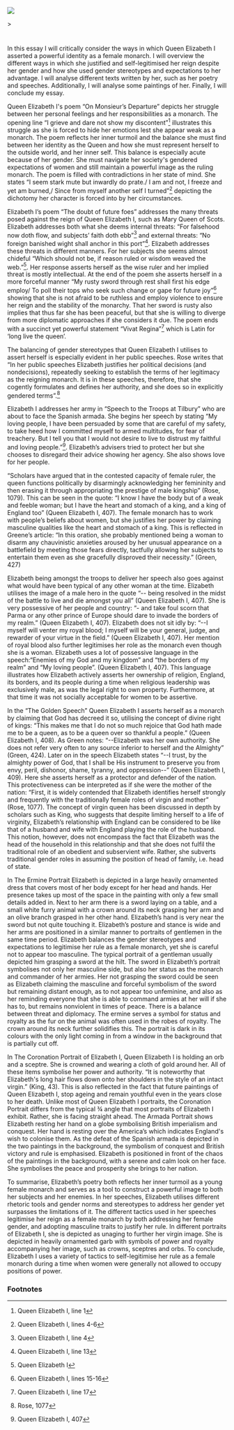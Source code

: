 <a href="https://juncture-digital.org"><img src="https://juncture-digital.org/images/ve-button.png"></a>

<param ve-config 
       title="Queen Elizabeth"
       author="Ester Swanström"
       layout="vtl" banner="https://upload.wikimedia.org/wikipedia/commons/0/08/La_batalla_de_Gravelinas%2C_por_Nicholas_Hilliard.jpg"> >
       
<param ve-entity eid="Q648432" aliases="Tilbury">

# 

In this essay I will critically consider the ways in which Queen Elizabeth I asserted a powerful identity as a female monarch. I will overview the different ways in which she justified and self-legitimised her reign despite her gender and how she used gender stereotypes and expectations to her advantage. I will analyse different texts written by her, such as her poetry and speeches. Additionally, I will analyse some paintings of her. Finally, I will conclude my essay. 
<param ve-image url="https://upload.wikimedia.org/wikipedia/commons/e/eb/Elizabeth_I_in_coronation_robes.jpg" label="National Portrait Gallery, Public domain, via Wikimedia Commons">

Queen Elizabeth I's poem “On Monsieur’s Departure” depicts her struggle between her personal feelings and her responsibilities as a monarch. The opening line “I grieve and dare not show my discontent”[^ref1] illustrates this struggle as she is forced to hide her emotions lest she appear weak as a monarch. The poem reflects her inner turmoil and the balance she must find between her identity as the Queen and how she must represent herself to the outside world, and her inner self. This balance is especially acute because of her gender. She must navigate her society's gendered expectations of women and still maintain a powerful image as the ruling monarch. The poem is filled with contradictions in her state of mind. She states “I seem stark mute but inwardly do prate./ I am and not, I freeze and yet am burned,/ Since from myself another self I turned”[^ref2] depicting the dichotomy her character is forced into by her circumstances. 

Elizabeth I’s poem “The doubt of future foes” addresses the many threats posed against the reign of Queen Elizabeth I, such as Mary Queen of Scots. Elizabeth addresses both what she deems internal threats: “For falsehood now doth flow, and subjects’ faith doth ebb”[^ref3] and external threats: “No foreign banished wight shall anchor in this port”[^ref4]. Elizabeth addresses these threats in different manners. For her subjects she seems almost chideful “Which should not be, if reason ruled or wisdom weaved the web.”[^ref5]. Her response asserts herself as the wise ruler and her implied threat is mostly intellectual. At the end of the poem she asserts herself in a more forceful manner “My rusty sword through rest shall first his edge employ/ To poll their tops who seek such change or gape for future joy”[^ref6] showing that she is not afraid to be ruthless and employ violence to ensure her reign and the stability of the monarchy. That her sword is rusty also implies that thus far she has been peaceful, but that she is willing to diverge from more diplomatic approaches if she considers it due. The poem ends with a succinct yet powerful statement “Vivat Regina”[^ref7] which is Latin for ‘long live the queen’.

The balancing of gender stereotypes that Queen Elizabeth I utilises to assert herself is especially evident in her public speeches. Rose writes that “In her public speeches Elizabeth justifies her political decisions (and nondecisions), repeatedly seeking to establish the terms of her legitimacy as the reigning monarch. It is in these speeches, therefore, that she cogently formulates and defines her authority, and she does so in explicitly gendered terms”.[^ref8]

Elizabeth I addresses her army in “Speech to the Troops at Tilbury” who are about to face the Spanish armada. She begins her speech by stating “My loving people, I have been persuaded by some that are careful of my safety, to take heed how I committed myself to armed multitudes, for fear of treachery. But I tell you that I would not desire to live to distrust my faithful and loving people.”[^ref9]. Elizabeth’s advisers tried to protect her but she chooses to disregard their advice showing her agency. She also shows love for her people.

“Scholars have argued that in the contested capacity of female ruler, the queen functions politically by disarmingly acknowledging her femininity and then erasing it through appropriating the prestige of male kingship” (Rose, 1079). This can be seen in the quote: “I know I have the body but of a weak and feeble woman; but I have the heart and stomach of a king, and a king of England too” (Queen Elizabeth I, 407). The female monarch has to work with people’s beliefs about women, but she justifies her power by claiming masculine qualities like the heart and stomach of a king. This is reflected in Greene’s article: “In this oration, she probably mentioned being a woman to disarm any chauvinistic anxieties aroused by her unusual appearance on a battlefield by meeting those fears directly, tactfully allowing her subjects to entertain them even as she gracefully disproved their necessity.” (Green, 427)

Elizabeth being amongst the troops to deliver her speech also goes against what would have been typical of any other woman at the time. Elizabeth utilises the image of a male hero in the quote “-- being resolved in the midst of the battle to live and die amongst you all” (Queen Elizabeth I, 407). 
She is very possessive of her people and country: “- and take foul scorn that Parma or any other prince of Europe should dare to invade the borders of my realm.” (Queen Elizabeth I, 407). Elizabeth does not sit idly by: “--I myself will venter my royal blood; I myself will be your general, judge, and rewarder of your virtue in the field.” (Queen Elizabeth I, 407).  Her mention of royal blood also further legitimises her role as the monarch even though she is a woman. Elizabeth uses a lot of possessive language in the speech:“Enemies of my God and my kingdom” and “the borders of my realm” and “My loving people”. (Queen Elizabeth I, 407). This language illustrates how Elizabeth actively asserts her ownership of religion, England, its borders, and its people during a time when religious leadership was exclusively male, as was the legal right to own property. Furthermore, at that time it was not socially acceptable for women to be assertive. 

In the “The Golden Speech” Queen Elizabeth I asserts herself as a monarch by claiming that God has decreed it so, utilising the concept of divine right of kings: “This makes me that I do not so much rejoice that God hath made me to be a queen, as to be a queen over so thankful a people.” (Queen Elizabeth I, 408). As Green notes: “--Elizabeth was her own authority. She does not refer very often to any source inferior to herself and the Almighty” (Green, 424). Later on in the speech Elizabeth states “--I trust, by the almighty power of God, that I shall be His instrument to preserve you from envy, peril, dishonor, shame, tyranny, and oppression--” (Queen Elizabeth I, 409). Here she asserts herself as a protector and defender of the nation. This protectiveness can be interpreted as if she were the mother of the nation: “First, it is widely contended that Elizabeth identifies herself strongly and frequently with the traditionally female roles of virgin and mother” (Rose, 1077). The concept of virgin queen has been discussed in depth by scholars such as King, who suggests that despite limiting herself to a life of virginity, Elizabeth’s relationship with England can be considered to be like that of a husband and wife with England playing the role of the husband. This notion, however, does not encompass the fact that Elizabeth was the head of the household in this relationship and that she does not fulfil the traditional role of an obedient and subservient wife. Rather, she subverts traditional gender roles in assuming the position of head of family, i.e. head of state. 

In The Ermine Portrait Elizabeth is depicted in a large heavily ornamented dress that covers most of her body except for her head and hands. Her presence takes up most of the space in the painting with only a few small details added in. Next to her arm there is a sword laying on a table, and a small white furry animal with a crown around its neck grasping her arm and an olive branch grasped in her other hand. Elizabeth’s hand is very near the sword but not quite touching it. Elizabeth’s posture and stance is wide and her arms are positioned in a similar manner to portraits of gentlemen in the same time period. Elizabeth balances the gender stereotypes and expectations to legitimise her rule as a female monarch, yet she is careful not to appear too masculine. The typical portrait of a gentleman usually depicted him grasping a sword at the hilt. The sword in Elizabeth’s portrait symbolises not only her masculine side, but also her status as the monarch and commander of her armies. Her not grasping the sword could be seen as Elizabeth claiming the masculine and forceful symbolism of the sword but remaining distant enough, as to not appear too unfeminine, and also as her reminding everyone that she is able to command armies at her will if she has to, but remains nonviolent in times of peace. There is a balance between threat and diplomacy. The ermine serves a symbol for status and royalty as the fur on the animal was often used in the robes of royalty. The crown around its neck further solidifies this. The portrait is dark in its colours with the only light coming in from a window in the background that is partially cut off.     

In The Coronation Portrait of Elizabeth I, Queen Elizabeth I is holding an orb and a sceptre. She is crowned and wearing a cloth of gold around her. All of these items symbolise her power and authority. “It is noteworthy that Elizabeth's long hair flows down onto her shoulders in the style of an intact virgin.” (King, 43). This is also reflected in the fact that future paintings of Queen Elizabeth I, stop ageing and remain youthful even in the years close to her death. Unlike most of Queen Elizabeth I portraits, the Coronation Portrait differs from the typical ¾ angle that most portraits of Elizabeth I exhibit. Rather, she is facing straight ahead.  The Armada Portrait shows Elizabeth resting her hand on a globe symbolising British imperialism and conquest. Her hand is resting over the America’s which indicates England's wish to colonise them. As the defeat of the Spanish armada is depicted in the two paintings in the background, the symbolism of conquest and British victory and rule is emphasised. Elizabeth is positioned in front of the chaos of the paintings in the background, with a serene and calm look on her face. She symbolises the peace and prosperity she brings to her nation. 

To summarise, Elizabeth’s poetry both reflects her inner turmoil as a young female monarch and serves as a tool to construct a powerful image to both her subjects and her enemies. In her speeches, Elizabeth utilises different rhetoric tools and gender norms and stereotypes to address her gender yet surpasses the limitations of it. The different tactics used in her speeches legitimise her reign as a female monarch by both addressing her female gender, and adopting masculine traits to justify her rule. In different portraits of Elizabeth I, she is depicted as unaging to further her virgin image. She is depicted in heavily ornamented garb with symbols of power and royalty accompanying her image, such as crowns, sceptres and orbs. To conclude, Elizabeth I uses a variety of tactics to self-legitimise her rule as a female monarch during a time when women were generally not allowed to occupy positions of power.  

### Footnotes
[^ref1]: Queen Elizabeth I, line 1
[^ref2]: Queen Elizabeth I, lines 4-6
[^ref3]: Queen Elizabeth I, line 4
[^ref4]: Queen Elizabeth I, line 13
[^ref5]: Queen Elizabeth I
[^ref6]: Queen Elizabeth I, lines 15-16
[^ref7]: Queen Elizabeth I, line 17
[^ref8]: Rose, 1077
[^ref9]: Queen Elizabeth I, 407
